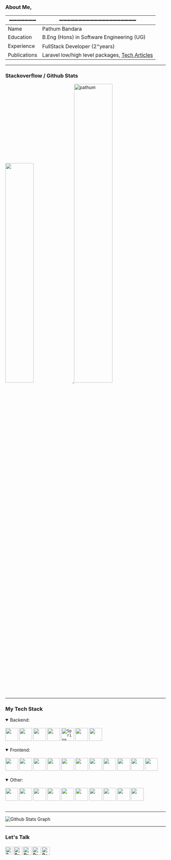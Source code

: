 ### About Me,
| ➖➖➖➖➖➖➖ | ➖➖➖➖➖➖➖➖➖➖➖➖➖➖➖➖➖➖➖➖  |
| ----------- | -------------------------------- |
| Name   | Pathum Bandara |
| Education   | B.Eng (Hons) in Software Engineering (UG) |
| Experience  | FullStack Developer (2<sup>+</sup>years) |
| Publications | Laravel low/high level packages, [Tech Articles](https://medium.com/@pathumb) |

<hr/>

### Stackoverflow / Github Stats
<p align="left">
<a href="#">
  <a href="https://stackoverflow.com/users/16347043/pathum-bandara" target="_blank"><img width="42%" src="https://readme-components.vercel.app/api?component=stackoverflow&stackoverflowid=16347043&textfill=black&fill=linear-gradient%2862deg%2C%20%238EC5FC%200%25%2C%20%23E0C3FC%20100%25%29%3B%0A"> </a>
  <img width="49%" src="https://github-readme-streak-stats.herokuapp.com/?user=pathumB&theme=tokyonight" alt="pathum" />
</a>
</p>

<hr/>

### My Tech Stack

 <details open="">
  <summary>
    Backend:
  </summary>
  <br>
  <code><a href="#" rel="nofollow"><img height="40" src="https://readme-components.vercel.app/api?component=logo&fill=black&logo=mongodb&svgfill=47A248"></a></code>
  <code><a href="#" rel="nofollow"><img height="40" src="https://readme-components.vercel.app/api?component=logo&fill=black&logo=mysql&svgfill=3498db"></a></code>
  <code><a href="#" rel="nofollow"><img height="40" src="https://readme-components.vercel.app/api?component=logo&fill=black&logo=firebase&svgfill=FFCA28"></a></code>
  <code><a href="#" rel="nofollow"><img height="40" src="https://readme-components.vercel.app/api?component=logo&fill=black&logo=java&svgfill=FF5722"></a></code>
  <code><a href="#" rel="nofollow"><img height="40" src="https://readme-components.vercel.app/api?component=logo&fill=black&logo=spring&svgfill=6DB33F" alt="Spring Boot"></a></code>
  <code><a href="#" rel="nofollow"><img height="40" src="https://readme-components.vercel.app/api?component=logo&fill=black&logo=laravel&svgfill=FF2D20"></a></code>
  <code><a href="#" rel="nofollow"><img height="40" src="https://readme-components.vercel.app/api?component=logo&fill=black&logo=php&svgfill=777BB4"></a></code>
 </details>
<br/>
<details open="">
  <summary>
    Frontend:
  </summary>
  <br>
  <code><a href="#" rel="nofollow"><img height="40" src="https://readme-components.vercel.app/api?component=logo&fill=black&logo=react&animation=spin&svgfill=15d8fe"></a></code>
  <code><a href="#" rel="nofollow"><img height="40" src="https://readme-components.vercel.app/api?component=logo&fill=black&logo=angular&svgfill=DD0031"></a></code>
  <code><a href="#" rel="nofollow"><img height="40" src="https://readme-components.vercel.app/api?component=logo&fill=black&logo=vue.js&svgfill=4FC08D"></a></code>
  <code><a href="#" rel="nofollow"><img height="40" src="https://readme-components.vercel.app/api?component=logo&fill=black&logo=typescript&svgfill=2d79c7"></a></code>
  <code><a href="#" rel="nofollow"><img height="40" src="https://readme-components.vercel.app/api?component=logo&fill=black&logo=jquery&svgfill=0769AD"></a></code>
  <code><a href="#" rel="nofollow"><img height="40" src="https://readme-components.vercel.app/api?component=logo&fill=black&logo=javascript&svgfill=f6df1c"></a></code>
  <code><a href="#" rel="nofollow"><img height="40" src="https://readme-components.vercel.app/api?component=logo&fill=black&logo=ionic&svgfill=3880FF"></a></code>
  <code><a href="#" rel="nofollow"><img height="40" src="https://readme-components.vercel.app/api?component=logo&fill=black&logo=android&svgfill=00FF00"></a></code>
  <code><a href="#" rel="nofollow"><img height="40" src="https://readme-components.vercel.app/api?component=logo&fill=black&logo=html5&svgfill=E34F26"></a></code>
  <code><a href="#" rel="nofollow"><img height="40" src="https://readme-components.vercel.app/api?component=logo&fill=black&logo=CSS3&svgfill=028dd1"></a></code>
  <code><a href="#" rel="nofollow"><img height="40" src="https://readme-components.vercel.app/api?component=logo&fill=black&logo=sass&svgfill=cd6799"></a></code>
</details>
<br/>
  <details open="">
  <summary>
    Other:
  </summary>
  <br>
  <code><a href="#" rel="nofollow"><img height="40" src="https://readme-components.vercel.app/api?component=logo&fill=black&logo=git&svgfill=F05032"></a></code>
  <code><a href="#" rel="nofollow"><img height="40" src="https://readme-components.vercel.app/api?component=logo&fill=black&logo=github"></a></code>
  <code><a href="#" rel="nofollow"><img height="40" src="https://readme-components.vercel.app/api?component=logo&fill=black&logo=gitlab&svgfill=FCA121"></a></code>
  <code><a href="#" rel="nofollow"><img height="40" src="https://readme-components.vercel.app/api?component=logo&fill=black&logo=bitbucket&svgfill=0052CC"></a></code>
  <code><a href="#" rel="nofollow"><img height="40" src="https://readme-components.vercel.app/api?component=logo&fill=black&logo=docker&svgfill=2496ED"></a></code>
  <code><a href="#" rel="nofollow"><img height="40" src="https://readme-components.vercel.app/api?component=logo&fill=black&logo=linux&svgfill=FCC624"></a></code>
  <code><a href="#" rel="nofollow"><img height="40" src="https://readme-components.vercel.app/api?component=logo&fill=black&logo=amazonaws&svgfill=FF9900"></a></code>
  <code><a href="#" rel="nofollow"><img height="40" src="https://readme-components.vercel.app/api?component=logo&fill=black&logo=wordpress&svgfill=21759B"></a></code>
  <code><a href="#" rel="nofollow"><img height="40" src="https://readme-components.vercel.app/api?component=logo&fill=black&logo=figma&svgfill=F24E1E"></a></code>
  <code><a href="#" rel="nofollow"><img height="40" src="https://readme-components.vercel.app/api?component=logo&fill=black&logo=clickup&svgfill=7B68EE"></a></code>
</details>

<br/> 
<hr/>

![Github Stats Graph](https://github-profile-summary-cards.vercel.app/api/cards/profile-details?username=PathumB&theme=radical&hide_border=true)

<hr/>

### Let's Talk

<h4 dir="auto">
  
  <a href="https://www.linkedin.com/in/pathum-bandara-853892210/" rel="nofollow">
   <img align="left" alt="Pathum Bandara | Linkedin" width="24px" src="https://camo.githubusercontent.com/d335777810d77c4d37b9e8de004b85e4f7d805af9a304df093485cd1d1f32730/68747470733a2f2f7777772e766563746f726c6f676f2e7a6f6e652f6c6f676f732f6c696e6b6564696e2f6c696e6b6564696e2d69636f6e2e737667" data-canonical-src="https://www.vectorlogo.zone/logos/linkedin/linkedin-icon.svg" style="max-width: 100%;">
  </a>
  <a href="mailto:pathumbandarame@gmail.com">
    <img align="left" alt="Pathum Bandara | Gmail" width="26px" src="https://camo.githubusercontent.com/b2ea2b57a877b7e993662d111f38d3912672235196288f82373aaf5c3584d0a0/68747470733a2f2f7777772e766563746f726c6f676f2e7a6f6e652f6c6f676f732f676d61696c2f676d61696c2d69636f6e2e737667" data-canonical-src="https://www.vectorlogo.zone/logos/gmail/gmail-icon.svg" style="max-width: 100%;">
  </a>
   <a href="https://www.facebook.com/pathumBandara0" rel="nofollow">
    <img align="left" alt="Pathum Bandara| Github" width="26px" src="https://camo.githubusercontent.com/9b98b1935da98550158bfbb1ab989a8708ff7022016a8ce32b05bb8a232eb996/68747470733a2f2f7777772e766563746f726c6f676f2e7a6f6e652f6c6f676f732f66616365626f6f6b2f66616365626f6f6b2d74696c652e737667" data-canonical-src="https://www.vectorlogo.zone/logos/facebook/facebook-tile.svg" style="max-width: 100%;">
  </a>
   <a href="https://github.com/pathumB">
    <img align="left" alt="Pathum Bandara| Github" width="26px" src="https://camo.githubusercontent.com/7b97a7bd82e4113c4f255bb5837b344c963bae182fcddad3ae6d91d0180e12ff/68747470733a2f2f7777772e766563746f726c6f676f2e7a6f6e652f6c6f676f732f6769746875622f6769746875622d74696c652e737667" data-canonical-src="https://www.vectorlogo.zone/logos/github/github-tile.svg" style="max-width: 100%;">
  </a>
  <a href="https://stackoverflow.com/users/16347043/pathum-bandara" rel="nofollow">
  <img align="left" alt="Pathum Bandara | Stack Overflow" width="26px" src="https://www.vectorlogo.zone/logos/stackoverflow/stackoverflow-icon.svg" style="max-width: 100%;">
</a>
  <br>
</h4>

